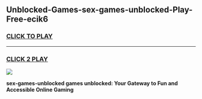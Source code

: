 
## Unblocked-Games-sex-games-unblocked-Play-Free-ecik6
<h3>
<a href="https://premium76.site?title=sex-games-unblocked&ref=21A">CLICK TO PLAY</a></h3>
<hr>

<h3>
<a href="https://premium76.site?title=sex-games-unblocked&ref=21A">CLICK 2 PLAY</a>
  
</h3>

<a href="https://premium76.site?title=sex-games-unblocked&ref=21A"><img src="https://clearcache.store/games.png"></a>


**sex-games-unblocked games unblocked: Your Gateway to Fun and Accessible Online Gaming**
